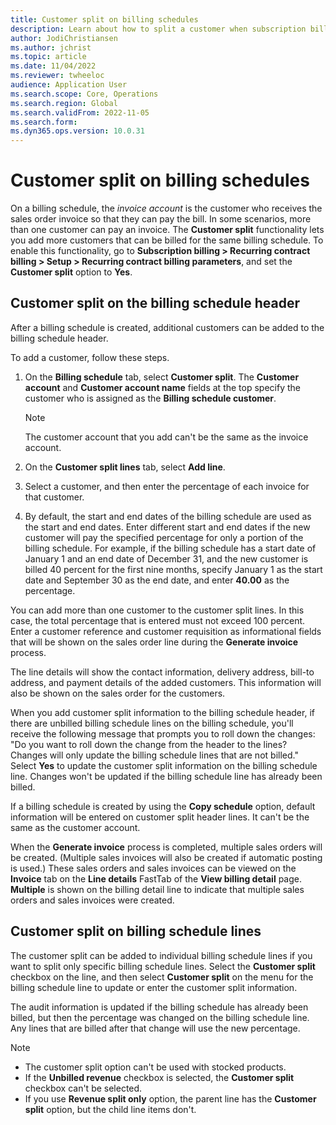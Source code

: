 ```yaml
---
title: Customer split on billing schedules
description: Learn about how to split a customer when subscription billing is used, including an overview on customer split on billing schedule lines. 
author: JodiChristiansen
ms.author: jchrist
ms.topic: article
ms.date: 11/04/2022
ms.reviewer: twheeloc 
audience: Application User
ms.search.scope: Core, Operations
ms.search.region: Global
ms.search.validFrom: 2022-11-05
ms.search.form: 
ms.dyn365.ops.version: 10.0.31
---
```


# Customer split on billing schedules

On a billing schedule, the *invoice account* is the customer who receives the sales order invoice so that they can pay the bill. In some scenarios, more than one customer can pay an invoice. The **Customer split** functionality lets you add more customers that can be billed for the same billing schedule. To enable this functionality, go to **Subscription billing \> Recurring contract billing \> Setup \> Recurring contract billing parameters**, and set the **Customer split** option to **Yes**.

## Customer split on the billing schedule header

After a billing schedule is created, additional customers can be added to the billing schedule header.

To add a customer, follow these steps.

1. On the **Billing schedule** tab, select **Customer split**. The **Customer account** and **Customer account name** fields at the top specify the customer who is assigned as the **Billing schedule customer**.

    > [!NOTE]
    > The customer account that you add can't be the same as the invoice account.

2. On the **Customer split lines** tab, select **Add line**.
3. Select a customer, and then enter the percentage of each invoice for that customer.
4. By default, the start and end dates of the billing schedule are used as the start and end dates. Enter different start and end dates if the new customer will pay the specified percentage for only a portion of the billing schedule. For example, if the billing schedule has a start date of January 1 and an end date of December 31, and the new customer is billed 40 percent for the first nine months, specify January 1 as the start date and September 30 as the end date, and enter **40.00** as the percentage.

You can add more than one customer to the customer split lines. In this case, the total percentage that is entered must not exceed 100 percent. Enter a customer reference and customer requisition as informational fields that will be shown on the sales order line during the **Generate invoice** process.

The line details will show the contact information, delivery address, bill-to address, and payment details of the added customers. This information will also be shown on the sales order for the customers.

When you add customer split information to the billing schedule header, if there are unbilled billing schedule lines on the billing schedule, you'll receive the following message that prompts you to roll down the changes: "Do you want to roll down the change from the header to the lines? Changes will only update the billing schedule lines that are not billed." Select **Yes** to update the customer split information on the billing schedule line. Changes won't be updated if the billing schedule line has already been billed.

If a billing schedule is created by using the **Copy schedule** option, default information will be entered on customer split header lines. It can't be the same as the customer account.

When the **Generate invoice** process is completed, multiple sales orders will be created. (Multiple sales invoices will also be created if automatic posting is used.) These sales orders and sales invoices can be viewed on the **Invoice** tab on the **Line details** FastTab of the **View billing detail** page. **Multiple** is shown on the billing detail line to indicate that multiple sales orders and sales invoices were created.

## Customer split on billing schedule lines

The customer split can be added to individual billing schedule lines if you want to split only specific billing schedule lines. Select the **Customer split** checkbox on the line, and then select **Customer split** on the menu for the billing schedule line to update or enter the customer split information.

The audit information is updated if the billing schedule has already been billed, but then the percentage was changed on the billing schedule line. Any lines that are billed after that change will use the new percentage.

> [!NOTE]
> - The customer split option can't be used with stocked products.
> - If the **Unbilled revenue** checkbox is selected, the **Customer split** checkbox can't be selected.
> - If you use **Revenue split only** option, the parent line has the **Customer split** option, but the child line items don't.
